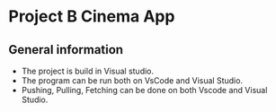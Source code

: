 # Project B Cinema App

## General information
- The project is build in Visual studio.
- The program can be run both on VsCode and Visual Studio.
- Pushing, Pulling, Fetching can be done on both Vscode and Visual Studio.
